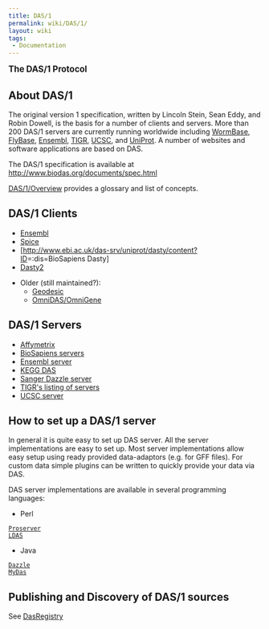 ```yaml
---
title: DAS/1
permalink: wiki/DAS/1/
layout: wiki
tags:
 - Documentation
---
```


<big>**The DAS/1 Protocol**</big>

About DAS/1
-----------

The original version 1 specification, written by Lincoln Stein, Sean
Eddy, and Robin Dowell, is the basis for a number of clients and
servers. More than 200 DAS/1 servers are currently running worldwide
including [WormBase](http://www.wormbase.org/),
[FlyBase](http://www.flybase.org/), [Ensembl](http://www.ensembl.org/),
[TIGR](http://www.tigr.org/), [UCSC](http://genome.ucsc.edu/), and
[UniProt](http://www.ebi.ac.uk/das-srv/uniprot/das). A number of
websites and software applications are based on DAS.

The DAS/1 specification is available at
<http://www.biodas.org/documents/spec.html>

[DAS/1/Overview](/wiki/DAS/1/Overview "wikilink") provides a glossary and list
of concepts.

DAS/1 Clients
-------------

-   [Ensembl](http://www.ensembl.org/info/using/external_data/das/index.html)
-   [Spice](http://www.efamily.org.uk/software/dasclients/spice/)
-   \[<http://www.ebi.ac.uk/das-srv/uniprot/dasty/content?ID>=:dis=BioSapiens
    Dasty\]
-   [Dasty2](http://www.ebi.ac.uk/~rafael/pre_dasty2/)

<!-- -->

-   Older (still maintained?):
    -   [Geodesic](http://biodas.org/geodesic/)
    -   [OmniDAS/OmniGene](http://sourceforge.net/project/showfiles.php?group_id=28453&release_id=60810)

DAS/1 Servers
-------------

-   [Affymetrix](http://netaffxdas.affymetrix.com/das/)
-   [BioSapiens
    servers](http://www.biosapiens.info/page.php?page=biosapiensdir)
-   [Ensembl
    server](http://www.ensembl.org/info/using/external_data/das/index.html)
-   [KEGG DAS](http://das.hgc.jp/)
-   [Sanger Dazzle server](http://servlet.sanger.ac.uk:8080/das/)
-   [TIGR's listing of
    servers](http://www.tigr.org/tdb/DAS/das_server_list.html)
-   [UCSC server](http://genome.ucsc.edu/FAQ/FAQdownloads#download23)

How to set up a DAS/1 server
----------------------------

In general it is quite easy to set up DAS server. All the server
implementations are easy to set up. Most server implementations allow
easy setup using ready provided data-adaptors (e.g. for GFF files). For
custom data simple plugins can be written to quickly provide your data
via DAS.

DAS server implementations are available in several programming
languages:

-   Perl

[`Proserver`](http://www.sanger.ac.uk/proserver/)  
[`LDAS`](http://biodas.org/servers/LDAS.html)

-   Java

[`Dazzle`](http://www.derkholm.net/thomas/dazzle/)  
[`MyDas`](http://code.google.com/p/mydas/)

Publishing and Discovery of DAS/1 sources
-----------------------------------------

See [DasRegistry](/wiki/DasRegistry "wikilink")
